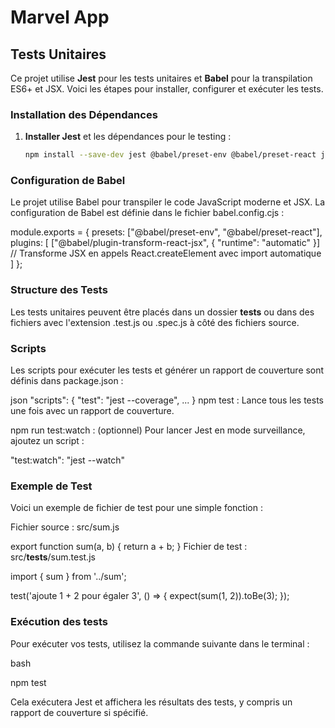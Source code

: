 # Marvel App

## Tests Unitaires

Ce projet utilise **Jest** pour les tests unitaires et **Babel** pour la transpilation ES6+ et JSX. Voici les étapes pour installer, configurer et exécuter les tests.

### Installation des Dépendances

1. **Installer Jest** et les dépendances pour le testing :

   ```bash
   npm install --save-dev jest @babel/preset-env @babel/preset-react jest-environment-jsdom

### Configuration de Babel

Le projet utilise Babel pour transpiler le code JavaScript moderne et JSX. La configuration de Babel est définie dans le fichier babel.config.cjs :

module.exports = {
    presets: ["@babel/preset-env", "@babel/preset-react"],
    plugins: [
        ["@babel/plugin-transform-react-jsx", { "runtime": "automatic" }] // Transforme JSX en appels React.createElement avec import automatique
    ]
};

### Structure des Tests

Les tests unitaires peuvent être placés dans un dossier __tests__ ou dans des fichiers avec l'extension .test.js ou .spec.js à côté des fichiers source.

### Scripts

Les scripts pour exécuter les tests et générer un rapport de couverture sont définis dans package.json :

json
"scripts": {
  "test": "jest --coverage",
  ...
}
npm test : Lance tous les tests une fois avec un rapport de couverture.

npm run test:watch : (optionnel) Pour lancer Jest en mode surveillance, ajoutez un script :

"test:watch": "jest --watch"

### Exemple de Test

Voici un exemple de fichier de test pour une simple fonction :

Fichier source : src/sum.js

export function sum(a, b) {
    return a + b;
}
Fichier de test : src/__tests__/sum.test.js

import { sum } from '../sum';

test('ajoute 1 + 2 pour égaler 3', () => {
    expect(sum(1, 2)).toBe(3);
});

### Exécution des tests

Pour exécuter vos tests, utilisez la commande suivante dans le terminal :

bash

npm test

Cela exécutera Jest et affichera les résultats des tests, y compris un rapport de couverture si spécifié.